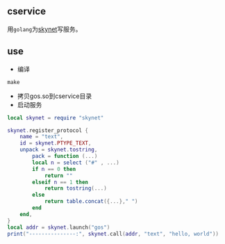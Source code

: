 ## cservice

用`golang`为[skynet](https://github.com/cloudwu/skynet)写服务。
## use

* 编译
```
make
```

* 拷贝gos.so到cservice目录
* 启动服务
```lua
local skynet = require "skynet"

skynet.register_protocol {
    name = "text",
    id = skynet.PTYPE_TEXT,
    unpack = skynet.tostring,
        pack = function (...)
        local n = select ("#" , ...)
        if n == 0 then
            return ""
        elseif n == 1 then
            return tostring(...)
        else
            return table.concat({...}," ")
        end
    end,
}
local addr = skynet.launch("gos")
print("---------------:", skynet.call(addr, "text", "hello, world"))
```



